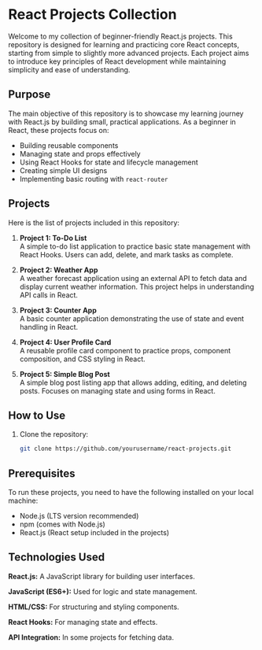 # React Projects Collection

Welcome to my collection of beginner-friendly React.js projects. This repository is designed for learning and practicing core React concepts, starting from simple to slightly more advanced projects. Each project aims to introduce key principles of React development while maintaining simplicity and ease of understanding.

## Purpose

The main objective of this repository is to showcase my learning journey with React.js by building small, practical applications. As a beginner in React, these projects focus on:

- Building reusable components
- Managing state and props effectively
- Using React Hooks for state and lifecycle management
- Creating simple UI designs
- Implementing basic routing with `react-router`

## Projects

Here is the list of projects included in this repository:

1. **Project 1: To-Do List**  
   A simple to-do list application to practice basic state management with React Hooks. Users can add, delete, and mark tasks as complete.
   
2. **Project 2: Weather App**  
   A weather forecast application using an external API to fetch data and display current weather information. This project helps in understanding API calls in React.
   
3. **Project 3: Counter App**  
   A basic counter application demonstrating the use of state and event handling in React.
   
4. **Project 4: User Profile Card**  
   A reusable profile card component to practice props, component composition, and CSS styling in React.
   
5. **Project 5: Simple Blog Post**  
   A simple blog post listing app that allows adding, editing, and deleting posts. Focuses on managing state and using forms in React.

## How to Use

1. Clone the repository:
   ```bash
   git clone https://github.com/yourusername/react-projects.git

## Prerequisites

To run these projects, you need to have the following installed on your local machine:

- Node.js (LTS version recommended)
- npm (comes with Node.js)
- React.js (React setup included in the projects)

## Technologies Used

**React.js:** A JavaScript library for building user interfaces.

**JavaScript (ES6+):** Used for logic and state management.

**HTML/CSS:** For structuring and styling components.

**React Hooks:** For managing state and effects.

**API Integration:** In some projects for fetching data.
